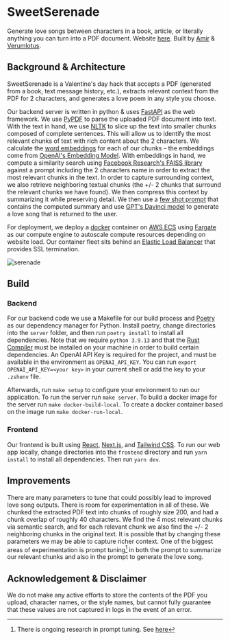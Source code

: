 # SweetSerenade

Generate love songs between characters in a book, article, or literally anything you can turn into a PDF document. Website [here](https://www.sweetserenade.xyz/). Built by [Amir](https://twitter.com/amirbolous) & [Verumlotus](https://twitter.com/verumlotus).

## Background & Architecture
SweetSerenade is a Valentine's day hack that accepts a PDF (generated from a book, text message history, etc.), extracts relevant context from the PDF for 2 characters, and generates a love poem in any style you choose. 

Our backend server is written in python & uses [FastAPI](https://fastapi.tiangolo.com/) as the web framework. We use [PyPDF](https://pypdf2.readthedocs.io/en/3.0.0/) to parse the uploaded PDF document into text. With the text in hand, we use [NLTK](https://www.nltk.org/) to slice up the text into smaller chunks composed of complete sentences. This will allow us to identify the most relevant chunks of text with rich content about the 2 characters. We calculate the [word embeddings](https://machinelearningmastery.com/what-are-word-embeddings) for each of our chunks – the embeddings come from [OpenAI's Embedding Model](https://platform.openai.com/docs/guides/embeddings). With embeddings in hand, we compute a similarity search using [Facebook Research's FAISS library](https://github.com/facebookresearch/faiss) against a prompt including the 2 characters name in order to extract the most relevant chunks in the text. In order to capture surrounding context, we also retrieve neighboring textual chunks (the +/- 2 chunks that surround the relevant chunks we have found). We then compress this context by summarizing it while preserving detail. We then use a [few shot prompt](https://direct.mit.edu/tacl/article/doi/10.1162/tacl_a_00485/111728/True-Few-Shot-Learning-with-Prompts-A-Real-World) that contains the computed summary and use [GPT's Davinci model](https://platform.openai.com/docs/models/overview) to generate a love song that is returned to the user. 

For deployment, we deploy a [docker](https://www.docker.com/) container on [AWS ECS](https://aws.amazon.com/ecs/) using [Fargate](https://aws.amazon.com/fargate/) as our compute engine to autoscale compute resources depending on website load. Our container fleet sits behind an [Elastic Load Balancer](https://docs.aws.amazon.com/elasticloadbalancing/latest/application/introduction.html) that provides SSL termination. 

![serenade](https://user-images.githubusercontent.com/97858468/218360673-ddae3f56-2bd1-4cf1-8fb6-e236b7963e46.png)

## Build
### Backend
For our backend code we use a Makefile for our build process and [Poetry](https://python-poetry.org/) as our dependency manager for Python. Install poetry, change directories into the `server` folder, and then run `poetry install` to install all dependencies. Note that we require `python 3.9.13` and that the [Rust Compiler](https://www.rust-lang.org/) must be installed on your machine in order to build certain dependencies. An OpenAI API Key is required for the project, and must be available in the environment as `OPENAI_API_KEY`. You can run `export OPENAI_API_KEY=<your key>` in your current shell or add the key to your `.zshenv` file. 

Afterwards, run `make setup` to configure your environment to run our application. To run the server run `make server`. To build a docker image for the server run `make docker-build-local`. To create a docker container based on the image run `make docker-run-local`. 

### Frontend
Our frontend is built using [React](https://reactjs.org/), [Next.js](https://nextjs.org/), and [Tailwind CSS](https://tailwindcss.com/). To run our web app locally, change directories into the `frontend` directory and run `yarn install` to install all dependencies. Then run `yarn dev`. 

## Improvements
There are many parameters to tune that could possibly lead to improved love song outputs. There is room for experimentation in all of these. We chunked the extracted PDF text into chunks of roughly size 200, and had a chunk overlap of roughly 40 characters. We find the 4 most relevant chunks via semantic search, and for each relevant chunk we also find the +/- 2 neighboring chunks in the original text. It is possible that by changing these parameters we may be able to capture richer context. One of the biggest areas of experimentation is prompt tuning[^1] in both the prompt to summarize our relevant chunks and also in the prompt to generate the love song. 

[^1]: There is ongoing research in prompt tuning. See [here](https://aclanthology.org/2021.emnlp-main.243/)

## Acknowledgement & Disclaimer
We do not make any active efforts to store the contents of the PDF you upload, character names, or the style names, but cannot fully guarantee that these values are not captured in logs in the event of an error.
